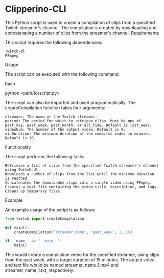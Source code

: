 # Clipperino-CLI
This Python script is used to create a compilation of clips from a specified Twitch streamer's channel. The compilation is created by downloading and concatenating a number of clips from the streamer's channel.
Requirements

This script requires the following dependencies:

    Twitch-dl
    FFmpeg

Usage

The script can be executed with the following command:

bash

python <path/to/script.py>

The script can also be imported and used programmatically. The createCompilation function takes four arguments:

    streamer: The name of the Twitch streamer.
    period: The period for which to retrieve clips. Must be one of past_day, past_week, past_month, or all_time. Default is last_week.
    videoNum: The number of the output video. Default is 0.
    minDuration: The minimum duration of the compiled video in minutes. Default is 10.

Functionality

The script performs the following tasks:

    Retrieves a list of clips from the specified Twitch streamer's channel using Twitch-dl.
    Downloads a number of clips from the list until the minimum duration is reached.
    Concatenates the downloaded clips into a single video using FFmpeg.
    Creates a text file containing the video title, description, and tags.
    Cleans up temporary files.

Example

An example usage of the script is as follows:

```python
from twitch import createCompilation

def main():
    createCompilation("streamer_name", 'past_week', 1, 15)

if __name__ == "__main__":
    main()
 ```

This would create a compilation video for the specified streamer, using clips from the past week, with a target duration of 15 minutes. The output video and text file would be named streamer_name_1.mp4 and streamer_name_1.txt, respectively.
